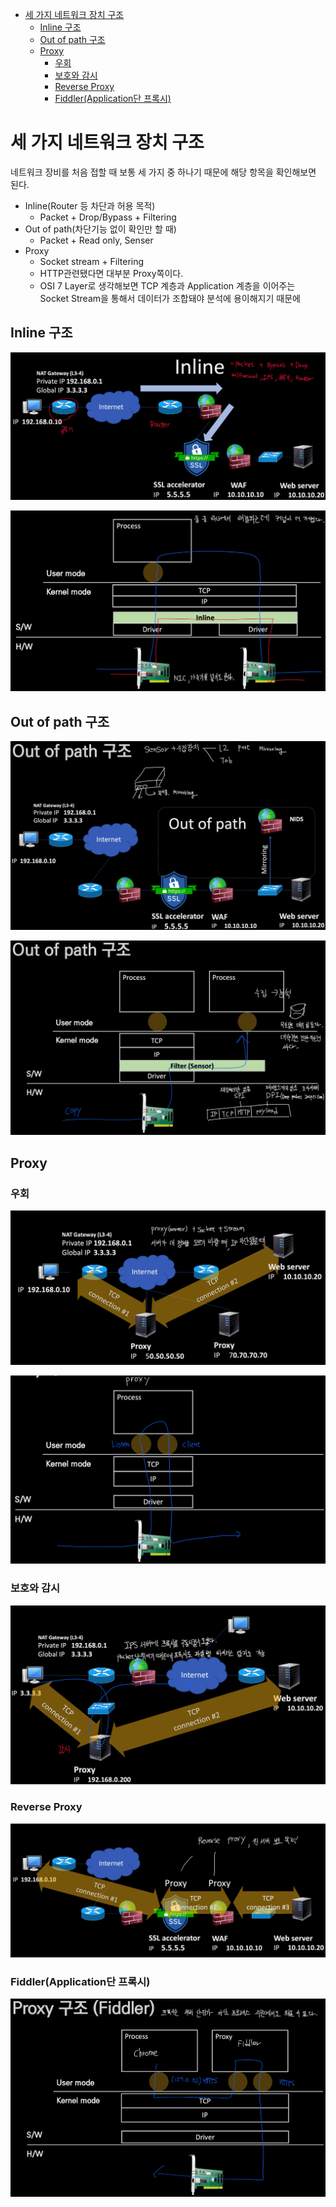 
- [세 가지 네트워크 장치 구조](#세-가지-네트워크-장치-구조)
  - [Inline 구조](#inline-구조)
  - [Out of path 구조](#out-of-path-구조)
  - [Proxy](#proxy)
    - [우회](#우회)
    - [보호와 감시](#보호와-감시)
    - [Reverse Proxy](#reverse-proxy)
    - [Fiddler(Application단 프록시)](#fiddlerapplication단-프록시)

# 세 가지 네트워크 장치 구조
네트워크 장비를 처음 접할 때 보통 세 가지 중 하나기 때문에 해당 항목을 확인해보면 된다.
- Inline(Router 등 차단과 허용 목적)
  - Packet + Drop/Bypass + Filtering
- Out of path(차단기능 없이 확인만 할 때)
  - Packet + Read only, Senser
- Proxy
  - Socket stream + Filtering
  - HTTP관련됐다면 대부분 Proxy쪽이다. 
  - OSI 7 Layer로 생각해보면 TCP 계층과 Application 계층을 이어주는 Socket Stream을 통해서 데이터가 조합돼야 분석에 용이해지기 때문에

## Inline 구조
![Alt text](images/image.png)

![Alt text](images/image-1.png)
## Out of path 구조
![Alt text](images/image-2.png)

![Alt text](images/image-3.png)
## Proxy

### 우회

![Alt text](images/image-4.png)

![Alt text](images/image-5.png)

### 보호와 감시
![Alt text](images/image-6.png)

### Reverse Proxy
![Alt text](images/image-7.png)

### Fiddler(Application단 프록시)
![Alt text](images/image-8.png)
